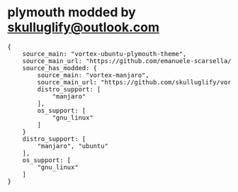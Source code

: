 # plymouth modded by skulluglify@outlook.com

<pre>
{
    source_main: "vortex-ubuntu-plymouth-theme",
    source_main_url: "https://github.com/emanuele-scarsella/vortex-ubuntu-plymouth-theme/",
    source_has_modded: {
    	source_main: "vortex-manjaro",
    	source_main_url: "https://github.com/skulluglify/vortex-manjaro",
    	distro_support: [
    		"manjaro"
    	],
    	os_support: [
    		"gnu_linux"
    	]
    }
    distro_support: [
    	"manjaro", "ubuntu"
    ],
    os_support: [
    	"gnu_linux"
    ]
}
</pre>
